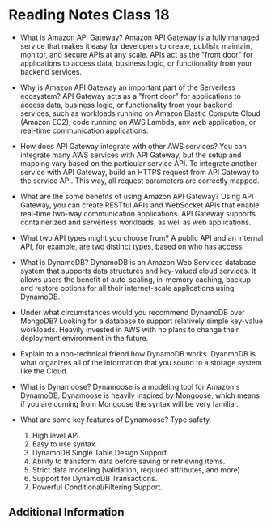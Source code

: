 # Reading Notes Class 18

- What is Amazon API Gateway? Amazon API Gateway is a fully managed service that makes it easy for developers to create, publish, maintain, monitor, and secure APIs at any scale. APIs act as the "front door" for applications to access data, business logic, or functionality from your backend services.
- Why is Amazon API Gateway an important part of the Serverless ecosystem? API Gateway acts as a "front door" for applications to access data, business logic, or functionality from your backend services, such as workloads running on Amazon Elastic Compute Cloud (Amazon EC2), code running on AWS Lambda, any web application, or real-time communication applications.
- How does API Gateway integrate with other AWS services? You can integrate many AWS services with API Gateway, but the setup and mapping vary based on the particular service API. To integrate another service with API Gateway, build an HTTPS request from API Gateway to the service API. This way, all request parameters are correctly mapped.

- What are the some benefits of using Amazon API Gateway? Using API Gateway, you can create RESTful APIs and WebSocket APIs that enable real-time two-way communication applications. API Gateway supports containerized and serverless workloads, as well as web applications.
- What two API types might you choose from? A public API and an internal API, for example, are two distinct types, based on who has access.

- What is DynamoDB? DynamoDB is an Amazon Web Services database system that supports data structures and key-valued cloud services. It allows users the benefit of auto-scaling, in-memory caching, backup and restore options for all their internet-scale applications using DynamoDB.
- Under what circumstances would you recommend DynamoDB over MongoDB? Looking for a database to support relatively simple key-value workloads. Heavily invested in AWS with no plans to change their deployment environment in the future.

- Explain to a non-technical friend how DynamoDB works. DyanmoDB is what organizes all of the information that you sound to a storage system like the Cloud.

- What is Dynamoose? Dynamoose is a modeling tool for Amazon's DynamoDB. Dynamoose is heavily inspired by Mongoose, which means if you are coming from Mongoose the syntax will be very familiar.
- What are some key features of Dynamoose? Type safety.
    1. High level API.
    2. Easy to use syntax.
    3. DynamoDB Single Table Design Support.
    4. Ability to transform data before saving or retrieving items.
    5. Strict data modeling (validation, required attributes, and more)
    6. Support for DynamoDB Transactions.
    7. Powerful Conditional/Filtering Support.

## Additional Information
